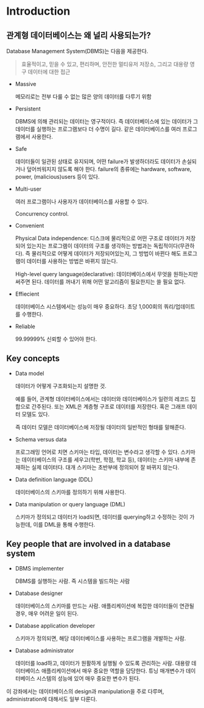 # Introduction

## 관계형 데이터베이스는 왜 널리 사용되는가?

Database Management System(DBMS)는 다음을 제공한다.

> 효율적이고, 믿을 수 있고, 편리하며, 안전한 멀티유저 저장소, 그리고 대용량 영구 데이터에 대한 접근

- Massive

  메모리로는 전부 다룰 수 없는 많은 양의 데이터를 다루기 위함

- Persistent

  DBMS에 의해 관리되는 데이터는 영구적이다. 즉 데이터베이스에 있는 데이터가 그 데이터를 실행하는 프로그램보다 더 수명이 길다. 같은 데이터베이스를 여러 프로그램에서 사용한다.

- Safe

  데이터들이 일관된 상태로 유지되며, 어떤 failure가 발생하더라도 데이터가 손실되거나 덮어씌워지지 않도록 해야 한다. failure의 종류에는 hardware, software, power, (malicious)users 등이 있다.

- Multi-user

  여러 프로그램이나 사용자가 데이터베이스를 사용할 수 있다.

  Concurrency control. 

- Convenient

  Physical Data independence: 디스크에 물리적으로 어떤 구조로 데이터가 저장되어 있는지는 프로그램이 데이터의 구조를 생각하는 방법과는 독립적이다(무관하다). 즉 물리적으로 어떻게 데이터가 저장되어있는지, 그 방법이 바뀐다 해도 프로그램이 데이터를 사용하는 방법은 바뀌지 않는다.

  High-level query language(declarative): 데이터베이스에서 무엇을 원하는지만 써주면 된다. 데이터를 꺼내기 위해 어떤 알고리즘이 필요한지는 쓸 필요 없다.

- Effiecient

  데이터베이스 시스템에서는 성능이 매우 중요하다. 초당 1,000회의 쿼리/업데이트를 수행한다.

- Reliable

  99.99999% 신뢰할 수 있어야 한다.



## Key concepts

- Data model

  데이터가 어떻게 구조화되는지 설명한 것.

  예를 들어, 관계형 데이터베이스에서는 데이터와 데이터베이스가 일련의 레코드 집합으로 간주된다. 또는 XML은 계층형 구조로 데이터를 저장한다. 혹은 그래프 데이터 모델도 있다.

  즉 데이터 모델은 데이터베이스에 저장될 데이터의 일반적인 형태를 말해준다.

- Schema versus data

  프로그래밍 언어로 치면 스키마는 타입, 데이터는 변수라고 생각할 수 있다. 스키마는 데이터베이스의 구조를 세우고(학번, 학점, 학교 등), 데이터는 스키마 내부에 존재하는 실제 데이터다. 대개 스키마는 초반부에 정의되어 잘 바뀌지 않는다.

- Data definition language (DDL)

  데이터베이스의 스키마를 정의하기 위해 사용한다.

- Data manipulation or query language (DML)

  스키마가 정의되고 데이터가 load되면, 데이터를 querying하고 수정하는 것이 가능한데, 이를 DML을 통해 수행한다.



## Key people that are involved in a database system

- DBMS implementer

  DBMS를 실행하는 사람. 즉 시스템을 빌드하는 사람

- Database designer

  데이터베이스의 스키마를 만드는 사람. 애플리케이션에 복잡한 데이터들이 연관될 경우, 매우 어려운 일이 된다.

- Database application developer

  스키마가 정의되면, 해당 데이터베이스를 사용하는 프로그램을 개발하는 사람.

- Database administrator

  데이터를 load하고, 데이터가 원활하게 실행될 수 있도록 관리하는 사람. 대용량 데이터베이스 애플리케이션에서 매우 중요한 역할을 담당한다. 튜닝 매개변수가 데이터베이스 시스템의 성능에 있어 매우 중요한 변수가 된다.

이 강좌에서는 데이터베이스의 design과 manipulation을 주로 다루며, administration에 대해서도 일부 다룬다.